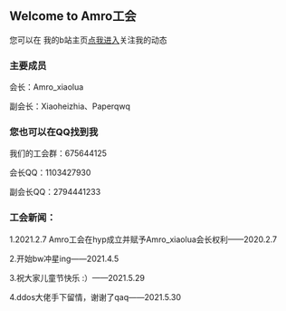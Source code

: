 ## Welcome to Amro工会

您可以在 我的b站主页[点我进入](https://space.bilibili.com/690611470)关注我的动态

### 主要成员
会长：Amro_xiaolua

副会长：Xiaoheizhia、Paperqwq

### 您也可以在QQ找到我

我们的工会群：675644125

会长QQ：1103427930

副会长QQ：2794441233


### 工会新闻：

1.2021.2.7 Amro工会在hyp成立并赋予Amro_xiaolua会长权利——2020.2.7

2.开始bw冲星ing——2021.4.5

3.祝大家儿童节快乐 :）——2021.5.29

4.ddos大佬手下留情，谢谢了qaq——2021.5.30
